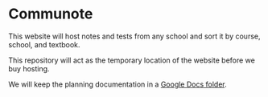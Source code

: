 Communote
==========

This website will host notes and tests from any school and sort it by course, school, and textbook.

This repository will act as the temporary location of the website before we buy hosting.

We will keep the planning documentation in a [Google Docs folder](https://drive.google.com/folderview?id=0BxW61uJyyN8TeXBVX1RQQURaU0U&usp=sharing).
